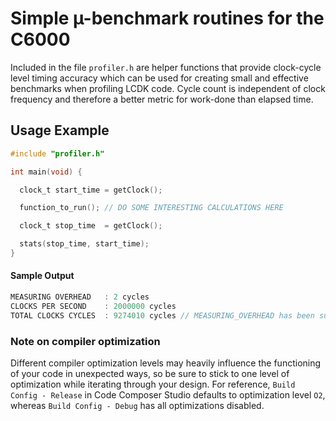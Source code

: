 # Simple µ-benchmark routines for the C6000

Included in the file `profiler.h` are helper functions that provide clock-cycle level timing accuracy which can be used for creating small and effective benchmarks when profiling LCDK code. Cycle count is independent of clock frequency and therefore a better metric for work-done than elapsed time.

## Usage Example

```c
#include "profiler.h"

int main(void) {

  clock_t start_time = getClock();

  function_to_run(); // DO SOME INTERESTING CALCULATIONS HERE

  clock_t stop_time  = getClock();

  stats(stop_time, start_time);
}

```
#### Sample Output

```c
MEASURING OVERHEAD   : 2 cycles
CLOCKS PER SECOND    : 2000000 cycles
TOTAL CLOCKS CYCLES  : 9274010 cycles // MEASURING_OVERHEAD has been subtracted here
```

### Note on compiler optimization
Different compiler optimization levels may heavily influence the functioning of your code in unexpected ways, so be sure to stick to one level of optimization while iterating through your design. For reference, `Build Config - Release` in Code Composer Studio defaults to optimization level `O2`, whereas `Build Config - Debug` has all optimizations disabled.

